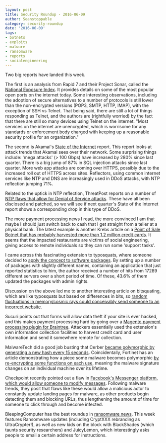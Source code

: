 ```yaml
---
layout: post
title: Security Roundup - 2016-06-09
author: Seanstoppable
category: security-roundup
date: '2016-06-09'
tags:
- botnets
- exploits
- malware
- ransomware
- reports
- socialengineering
---
```


Two big reports have landed this week. 

The first is an analysis from Rapid 7 and their Project Sonar, called the [National Exposure Index](http://bit.ly/1UGkQ34). It provides details on some of the most popular open ports on the internet today. Some interesting observations, including the adoption of secure alternatives to a number of protocols is still lower than the non-encrypted versions (POP3, SMTP, HTTP, IMAP), with the exception of SSH vs Telnet. That being said, there are still a lot of things responding as Telnet, and the authors are (rightfully worried) by the fact that there are still so many devices using Telnet on the internet. "Most services on the internet are unencrypted, which is worrisome for any standards or enforcement body charged with keeping up a reasonable security profile for an organization."

The second is Akamai's [State of the Internet](http://akamai.me/25OxNRb) report. This report looks at attack trends that Akamai sees over their network. Some surprising things include: 'mega attacks' (> 100 Gbps) have increased by 280% since last quarter. There is a big jump of 87% in SQL injection attacks since last quarter. More web app attacks are coming over HTTPS, possibly due to the increased roll out of HTTPS across sites. Reflectors, using common internet services like NTP and DNS are increasingly used in DDoS attacks, with NTP reflection jumping 71%.

Related to the uptick in NTP reflection, ThreatPost reports on a number of [NTP flaws that allow for Denial of Service attacks](http://bit.ly/22WSeGk). These have all been disclosed and patched, so we will see if next quarter's State of the Internet report shows a corresponding drop in this type of DDoS.

The more payment processing news I read, the more convinced I am that maybe I should just switch back to cash that I get straight from a teller at a physical bank. The latest example is another Krebs article on a [Point of Sale Botnet that has probably harvested more than 1.2 million credit cards](http://bit.ly/1rfCsbJ). It seems that the impacted restaurants are victims of social engineering, giving access to remote individuals so they can run some 'support tasks'.

I came across this fascinating extension to typosquats, where someone decided to [apply the concept to software packages](http://bit.ly/1tfaDl9). By setting up a number of packages with slightly different names, containing an application that just reported statistics to him, the author received a number of hits from 17289 different servers over a short period of time. Of these, 43.6% of them updated the packages with admin rights.

Discussion on the above led me to another interesting article on bitsquating, which are like typosquats but based on differences in bits, so [random fluctuations in memory/cosmic rays could conceivably send someone to an incorrect website](http://bit.ly/1U9FEjt).

Sucuri points out that forms will allow data theft if your site is ever hacked, and this makes payment processing hard by going over a [Magento payment processing plugin for Braintree](http://bit.ly/28oK7GC). Attackers essentially used the extension's own information collection facilities to harvest credit card and user information and send it somewhere remote for collection.

MalwareTech did a good job busting that Cerber [became polymorphic by generating a new hash every 15 seconds](http://bit.ly/21bkt2x). Coincidentally, Fortinet has an article demonstrating how a piece some malware becomes polymorphic [by re-encrypting some functions on each use](http://bit.ly/1UGjRA6), meaning the malware signature changes on an individual machine over its lifetime.

Checkpoint recently pointed out a flaw in [Facebook's Messenger platform, which would allow someone to modify messages](http://bit.ly/22WU3Dd). Following malware trends, they posit that flaws like these would allow a malicious actor to constantly update landing pages for malware, as other products begin detecting them and blocking URLs, thus lengthening the amount of time for someone to click through and become infected.

BleepingComputer has the best roundup in [ransomware news](http://bit.ly/1Yh5vJk). This week features Ransomware updates (including CryptXXX rebranding as UltraCrypter!), as well as new kids on the block with BlackShades (which taunts security researchers) and JuicyLemon, which interestingly asks people to email a certain address for instructions.

